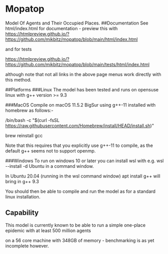 # Mopatop
Model Of Agents and Their Occupied Places.
##Documentation
See html/index.html for documentation - preview this with
https://htmlpreview.github.io/?https://github.com/mikbitz/mopatop/blob/main/html/index.html

and for tests

https://htmlpreview.github.io/?https://github.com/mikbitz/mopatop/blob/main/tests/html/index.html

although note that not all links in the above page menus work directly with this method.

##Platforms
###Linux
The model has been tested and runs on opensuse linux with g++ version >= 9.3 

###MacOS
Compile on macOS 11.5.2 BigSur using g++-11 installed with homebrew as follows:-

/bin/bash -c "$(curl -fsSL https://raw.githubusercontent.com/Homebrew/install/HEAD/install.sh)"

brew reinstall gcc

Note that this requires that you explicitly use g++-11 to compile, as the default g++ seems not to support openmp.

###Windows
To run on windows 10 or later you can install wsl with e.g. wsl --install -d Ubuntu in a command window.

In Ubuntu 20.04 (running in the wsl command window) apt install g++ will bring in g++ 9.3 

You should then be able to compile and run the model as for a standard linux installation.

## Capability

This model is currently known to be able to run a simple one-place epidemic with at least 500 million agents 

on a 56 core machine with 348GB of memory - benchmarking is as yet incomplete however.  
